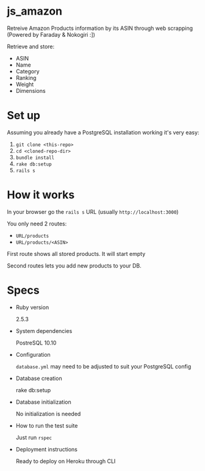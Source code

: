 # js_amazon
Retreive Amazon Products information by its ASIN through web scrapping (Powered by Faraday & Nokogiri :])

Retrieve and store:
- ASIN
- Name
- Category
- Ranking
- Weight
- Dimensions

# Set up
Assuming you already have a PostgreSQL installation working it's very easy:

1. `git clone <this-repo>`
2. `cd <cloned-repo-dir>` 
3. `bundle install`
4. `rake db:setup`
5. `rails s`

# How it works
In your browser go the `rails s` URL (usually `http://localhost:3000`)

You only need 2 routes:

- `URL/products`
- `URL/products/<ASIN>`

First route shows all stored products. It will start empty

Second routes lets you add new products to your DB.


# Specs

* Ruby version

  2.5.3

* System dependencies

  PostreSQL 10.10

* Configuration

  `database.yml` may need to be adjusted to suit your PostgreSQL config

* Database creation

  rake db:setup

* Database initialization

  No initialization is needed

* How to run the test suite

  Just run `rspec`

* Deployment instructions

  Ready to deploy on Heroku through CLI